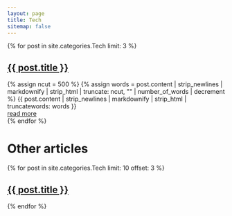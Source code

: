 ```yaml
---
layout: page
title: Tech
sitemap: false
---
```


{% for post in site.categories.Tech limit: 3 %}
  <article class="post-categories">
    <h1 class="post-title">
      <a href="{{ site.baseurl }}{{ post.url }}">{{ post.title }}</a>
    </h1>
    {% assign ncut = 500 %}
    {% assign words = post.content | strip_newlines | markdownify | strip_html | truncate: ncut, "" | number_of_words | decrement %}
    {{ post.content | strip_newlines | markdownify | strip_html | truncatewords: words }}
    <div>
      <a href='{{ post.url }}'>read more</a>
    </div>
  </article>
{% endfor %}

<h1 class="page-title">Other articles</h1>
{% for post in site.categories.Tech limit: 10 offset: 3 %}
  <article class="post-categories">
    <h1 class="post-title">
      <a href="{{ site.baseurl }}{{ post.url }}">{{ post.title }}</a>
    </h1>
  </article>
{% endfor %}
